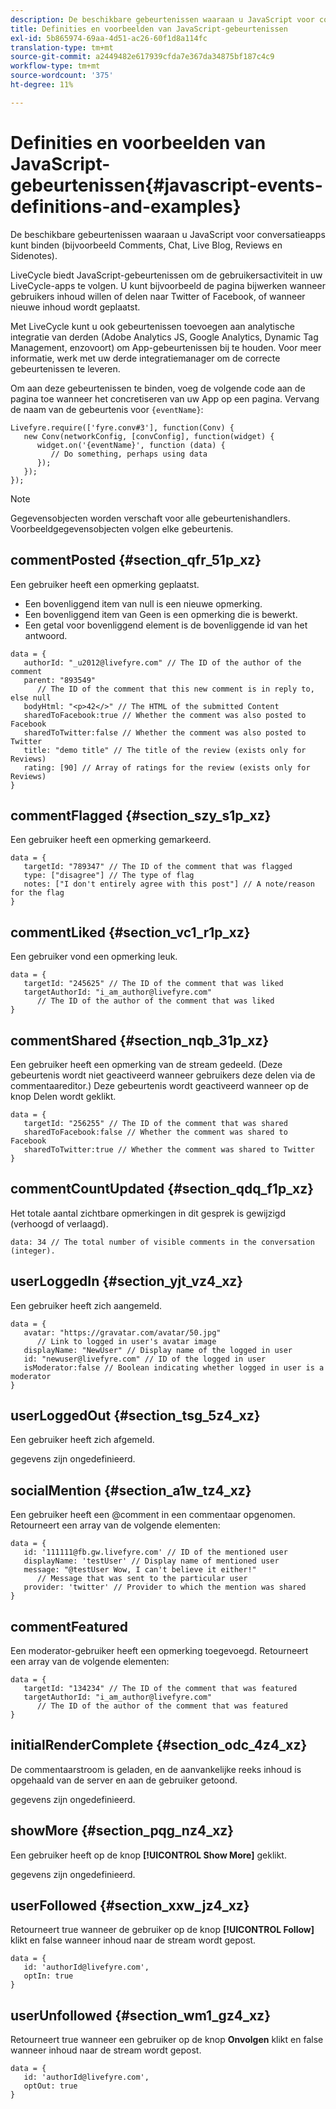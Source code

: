 ```yaml
---
description: De beschikbare gebeurtenissen waaraan u JavaScript voor conversatieapps kunt binden (bijvoorbeeld Comments, Chat, Live Blog, Reviews en Sidenotes).
title: Definities en voorbeelden van JavaScript-gebeurtenissen
exl-id: 5b865974-69aa-4d51-ac26-60f1d8a114fc
translation-type: tm+mt
source-git-commit: a2449482e617939cfda7e367da34875bf187c4c9
workflow-type: tm+mt
source-wordcount: '375'
ht-degree: 11%

---
```


# Definities en voorbeelden van JavaScript-gebeurtenissen{#javascript-events-definitions-and-examples}

De beschikbare gebeurtenissen waaraan u JavaScript voor conversatieapps kunt binden (bijvoorbeeld Comments, Chat, Live Blog, Reviews en Sidenotes).

LiveCycle biedt JavaScript-gebeurtenissen om de gebruikersactiviteit in uw LiveCycle-apps te volgen. U kunt bijvoorbeeld de pagina bijwerken wanneer gebruikers inhoud willen of delen naar Twitter of Facebook, of wanneer nieuwe inhoud wordt geplaatst.

Met LiveCycle kunt u ook gebeurtenissen toevoegen aan analytische integratie van derden (Adobe Analytics JS, Google Analytics, Dynamic Tag Management, enzovoort) om App-gebeurtenissen bij te houden. Voor meer informatie, werk met uw derde integratiemanager om de correcte gebeurtenissen te leveren.

Om aan deze gebeurtenissen te binden, voeg de volgende code aan de pagina toe wanneer het concretiseren van uw App op een pagina. Vervang de naam van de gebeurtenis voor `{eventName}`:

```
Livefyre.require(['fyre.conv#3'], function(Conv) { 
   new Conv(networkConfig, [convConfig], function(widget) { 
      widget.on('{eventName}', function (data) { 
         // Do something, perhaps using data 
      }); 
   }); 
});
```

>[!NOTE]
>
>Gegevensobjecten worden verschaft voor alle gebeurtenishandlers. Voorbeeldgegevensobjecten volgen elke gebeurtenis.

## commentPosted {#section_qfr_51p_xz}

Een gebruiker heeft een opmerking geplaatst.

* Een bovenliggend item van null is een nieuwe opmerking.
* Een bovenliggend item van Geen is een opmerking die is bewerkt.
* Een getal voor bovenliggend element is de bovenliggende id van het antwoord.

```
data = { 
   authorId: "_u2012@livefyre.com" // The ID of the author of the comment  
   parent: "893549"  
      // The ID of the comment that this new comment is in reply to, else null 
   bodyHtml: "<p>42</>" // The HTML of the submitted Content 
   sharedToFacebook:true // Whether the comment was also posted to Facebook 
   sharedToTwitter:false // Whether the comment was also posted to Twitter 
   title: "demo title" // The title of the review (exists only for Reviews) 
   rating: [90] // Array of ratings for the review (exists only for Reviews) 
} 
```

## commentFlagged {#section_szy_s1p_xz}

Een gebruiker heeft een opmerking gemarkeerd.

```
data = { 
   targetId: "789347" // The ID of the comment that was flagged 
   type: ["disagree"] // The type of flag 
   notes: ["I don't entirely agree with this post"] // A note/reason for the flag 
}
```

## commentLiked {#section_vc1_r1p_xz}

Een gebruiker vond een opmerking leuk.

```
data = { 
   targetId: "245625" // The ID of the comment that was liked 
   targetAuthorId: "i_am_author@livefyre.com"  
      // The ID of the author of the comment that was liked 
} 
```

## commentShared {#section_nqb_31p_xz}

Een gebruiker heeft een opmerking van de stream gedeeld. (Deze gebeurtenis wordt niet geactiveerd wanneer gebruikers deze delen via de commentaareditor.) Deze gebeurtenis wordt geactiveerd wanneer op de knop Delen wordt geklikt.

```
data = { 
   targetId: "256255" // The ID of the comment that was shared 
   sharedToFacebook:false // Whether the comment was shared to Facebook 
   sharedToTwitter:true // Whether the comment was shared to Twitter 
}
```

## commentCountUpdated {#section_qdq_f1p_xz}

Het totale aantal zichtbare opmerkingen in dit gesprek is gewijzigd (verhoogd of verlaagd).

```
data: 34 // The total number of visible comments in the conversation (integer). 
```

## userLoggedIn {#section_yjt_vz4_xz}

Een gebruiker heeft zich aangemeld.

```
data = { 
   avatar: "https://gravatar.com/avatar/50.jpg"  
      // Link to logged in user's avatar image 
   displayName: "NewUser" // Display name of the logged in user 
   id: "newuser@livefyre.com" // ID of the logged in user 
   isModerator:false // Boolean indicating whether logged in user is a moderator 
}
```

## userLoggedOut {#section_tsg_5z4_xz}

Een gebruiker heeft zich afgemeld.

gegevens zijn ongedefinieerd.

## socialMention {#section_a1w_tz4_xz}

Een gebruiker heeft een @comment in een commentaar opgenomen. Retourneert een array van de volgende elementen:

```
data = { 
   id: '111111@fb.gw.livefyre.com' // ID of the mentioned user 
   displayName: 'testUser' // Display name of mentioned user 
   message: "@testUser Wow, I can't believe it either!"  
      // Message that was sent to the particular user 
   provider: 'twitter' // Provider to which the mention was shared 
} 
```

## commentFeatured

Een moderator-gebruiker heeft een opmerking toegevoegd. Retourneert een array van de volgende elementen:

```
data = { 
   targetId: "134234" // The ID of the comment that was featured 
   targetAuthorId: "i_am_author@livefyre.com"  
      // The ID of the author of the comment that was featured 
}
```

## initialRenderComplete {#section_odc_4z4_xz}

De commentaarstroom is geladen, en de aanvankelijke reeks inhoud is opgehaald van de server en aan de gebruiker getoond.

gegevens zijn ongedefinieerd.

## showMore {#section_pqg_nz4_xz}

Een gebruiker heeft op de knop **[!UICONTROL Show More]** geklikt.

gegevens zijn ongedefinieerd.

## userFollowed {#section_xxw_jz4_xz}

Retourneert true wanneer de gebruiker op de knop **[!UICONTROL Follow]** klikt en false wanneer inhoud naar de stream wordt gepost.

```
data = { 
   id: 'authorId@livefyre.com', 
   optIn: true 
}
```

## userUnfollowed {#section_wm1_gz4_xz}

Retourneert true wanneer een gebruiker op de knop **Onvolgen** klikt en false wanneer inhoud naar de stream wordt gepost.

```
data = { 
   id: 'authorId@livefyre.com', 
   optOut: true 
}
```

